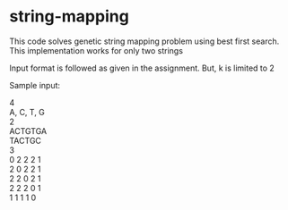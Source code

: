 # string-mapping

This code solves genetic string mapping problem using best first search.
This implementation works for only two strings

Input format is followed as given in the assignment. But, k is limited to 2

Sample input: <br>

4            <br>
A, C, T, G  <br>
2          <br> 
ACTGTGA <br>
TACTGC <br>
3              <br>
0 2 2 2 1 <br>
2 0 2 2 1 <br>
2 2 0 2 1 <br>
2 2 2 0 1 <br>
1 1 1 1 0 <br>
#            <br>
